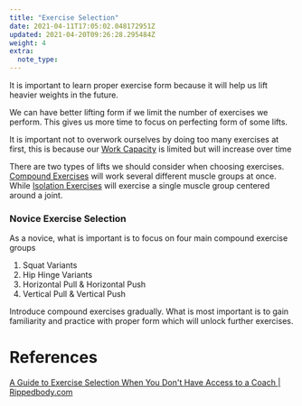 ```yaml
---
title: "Exercise Selection"
date: 2021-04-11T17:05:02.048172951Z
updated: 2021-04-20T09:26:28.295484Z
weight: 4
extra:
  note_type:  
---
```


It is important to learn proper exercise form because it will help us lift heavier weights in the future.

We can have better lifting form if we limit the number of exercises we perform. This gives us more time to focus on perfecting form of some lifts.

It is important not to overwork ourselves by doing too many exercises at first, this is because our [Work Capacity](@/garden/weightlifting/work-capacity.md) is limited but will increase over time

There are two types of lifts we should consider when choosing exercises. [Compound Exercises](@/garden/weightlifting/compound-exercises.md) will work several different muscle groups at once. While [Isolation Exercises](@/garden/weightlifting/isolation-exercises.md) will exercise a single muscle group centered around a joint.

### Novice Exercise Selection

As a novice, what is important is to focus on four main compound exercise groups
1. Squat Variants
2. Hip Hinge Variants
3. Horizontal Pull & Horizontal Push
4. Vertical Pull & Vertical Push

Introduce compound exercises gradually. What is most important is to gain familiarity and practice with proper form which will unlock further exercises.

# References

[A Guide to Exercise Selection When You Don't Have Access to a Coach | Rippedbody.com](https://rippedbody.com/exercise-selection/)

